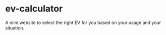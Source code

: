 # ev-calculator
A mini website to select the right EV for you based on your usage and your situation.

